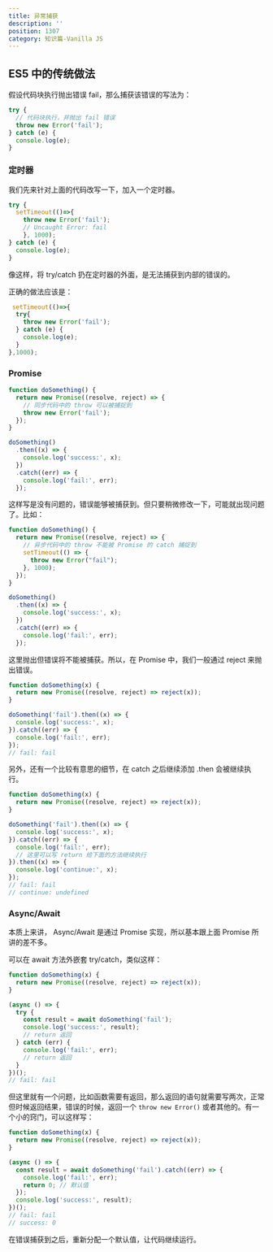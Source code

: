 ```yaml
---
title: 异常捕获
description: ''
position: 1307
category: 知识篇-Vanilla JS
---
```


## ES5  中的传统做法

假设代码块执行抛出错误 fail，那么捕获该错误的写法为：

```js
try {
  // 代码块执行，并抛出 fail 错误
  throw new Error('fail');
} catch (e) {
  console.log(e);
}
```

### 定时器

我们先来针对上面的代码改写一下，加入一个定时器。

```js
try {
  setTimeout(()=>{
    throw new Error('fail');
    // Uncaught Error: fail
 	}, 1000);
} catch (e) {
  console.log(e);
}
```

像这样，将 try/catch 扔在定时器的外面，是无法捕获到内部的错误的。

正确的做法应该是：

```js
 setTimeout(()=>{
  try{
    throw new Error('fail');
  } catch (e) {
    console.log(e);
  }
},1000);
```

### Promise

```js
function doSomething() {
  return new Promise((resolve, reject) => {
    // 同步代码中的 throw 可以被捕捉到
    throw new Error('fail');
  });
}

doSomething()
  .then((x) => {
    console.log('success:', x);
  })
  .catch((err) => {
    console.log('fail:', err);
  });
```

这样写是没有问题的，错误能够被捕获到。但只要稍微修改一下，可能就出现问题了。比如：

```js
function doSomething() {
  return new Promise((resolve, reject) => {
    // 异步代码中的 throw 不能被 Promise 的 catch 捕捉到
    setTimeout(() => {
      throw new Error("fail");
    }, 1000);
  });
}

doSomething()
  .then((x) => {
    console.log('success:', x);
  })
  .catch((err) => {
    console.log('fail:', err);
  });
```

这里抛出但错误将不能被捕获。所以，在 Promise 中，我们一般通过 reject 来抛出错误。

```js
function doSomething(x) {
  return new Promise((resolve, reject) => reject(x));
}

doSomething('fail').then((x) => {
  console.log('success:', x);
}).catch((err) => {
  console.log('fail:', err);
});
// fail: fail
```

另外，还有一个比较有意思的细节，在 catch 之后继续添加 .then 会被继续执行。

```js
function doSomething(x) {
  return new Promise((resolve, reject) => reject(x));
}

doSomething('fail').then((x) => {
  console.log('success:', x);
}).catch((err) => {
  console.log('fail:', err);
  // 这里可以写 return 给下面的方法继续执行
}).then((x) => {
  console.log('continue:', x);
});
// fail: fail
// continue: undefined
```

### Async/Await

本质上来讲， Async/Await 是通过 Promise 实现，所以基本跟上面 Promise 所讲的差不多。

可以在 await 方法外嵌套 try/catch，类似这样：

```js
function doSomething(x) {
  return new Promise((resolve, reject) => reject(x));
}

(async () => {
  try {
    const result = await doSomething('fail');
    console.log('success:', result);
    // return 返回
  } catch (err) {
    console.log('fail:', err);
    // return 返回
  }
})();
// fail: fail
```

但这里就有一个问题，比如函数需要有返回，那么返回的语句就需要写两次，正常但时候返回结果，错误的时候，返回一个 `throw new Error()` 或者其他的。有一个小的窍门，可以这样写：

```js
function doSomething(x) {
  return new Promise((resolve, reject) => reject(x));
}

(async () => {
  const result = await doSomething('fail').catch((err) => {
    console.log('fail:', err);
    return 0; // 默认值
  });
  console.log('success:', result);
})();
// fail: fail
// success: 0
```

在错误捕获到之后，重新分配一个默认值，让代码继续运行。
